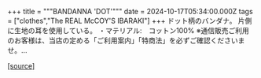 +++
title = """BANDANNA 'DOT'"""
date = 2024-10-17T05:34:00.000Z
tags = ["clothes","The REAL McCOY'S IBARAKI"]
+++
ドット柄のバンダナ。 片側に生地の耳を使用している。 ・マテリアル:　コットン100% ※通信販売ご利用のお客様は、当店の定める「ご利用案内」「特商法」を必ずご確認くださいませ。...

[[source]](https://the-realmccoys.ocnk.net/product/1413)

